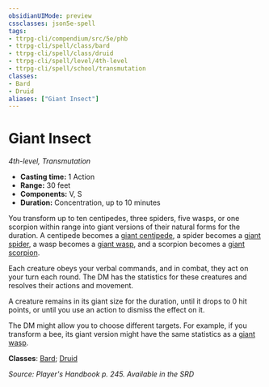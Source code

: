 ```yaml
---
obsidianUIMode: preview
cssclasses: json5e-spell
tags:
- ttrpg-cli/compendium/src/5e/phb
- ttrpg-cli/spell/class/bard
- ttrpg-cli/spell/class/druid
- ttrpg-cli/spell/level/4th-level
- ttrpg-cli/spell/school/transmutation
classes:
- Bard
- Druid
aliases: ["Giant Insect"]
---
```

# Giant Insect
*4th-level, Transmutation*  


- **Casting time:** 1 Action
- **Range:** 30 feet
- **Components:** V, S
- **Duration:** Concentration, up to 10 minutes

You transform up to ten centipedes, three spiders, five wasps, or one scorpion within range into giant versions of their natural forms for the duration. A centipede becomes a [giant centipede](3-Mechanics/CLI/bestiary/beast/giant-centipede.md), a spider becomes a [giant spider](3-Mechanics/CLI/bestiary/beast/giant-spider.md), a wasp becomes a [giant wasp](3-Mechanics/CLI/bestiary/beast/giant-wasp.md), and a scorpion becomes a [giant scorpion](3-Mechanics/CLI/bestiary/beast/giant-scorpion.md).

Each creature obeys your verbal commands, and in combat, they act on your turn each round. The DM has the statistics for these creatures and resolves their actions and movement.

A creature remains in its giant size for the duration, until it drops to 0 hit points, or until you use an action to dismiss the effect on it.

The DM might allow you to choose different targets. For example, if you transform a bee, its giant version might have the same statistics as a [giant wasp](3-Mechanics/CLI/bestiary/beast/giant-wasp.md).

**Classes**: [Bard](3-Mechanics/CLI/lists/list-spells-classes-bard.md); [Druid](3-Mechanics/CLI/lists/list-spells-classes-druid.md)

*Source: Player's Handbook p. 245. Available in the <span title='Systems Reference Document (5.1)'>SRD</span>*